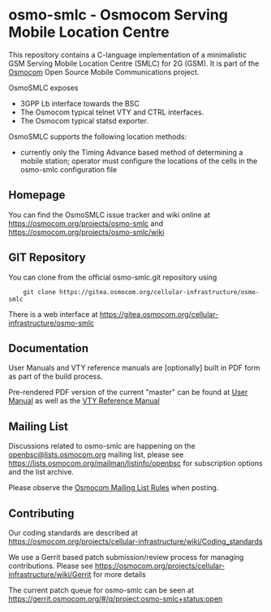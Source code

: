 osmo-smlc - Osmocom Serving Mobile Location Centre
==================================================

This repository contains a C-language implementation of a minimalistic
GSM Serving Mobile Location Centre (SMLC) for 2G (GSM).  It is part of the
[Osmocom](https://osmocom.org/) Open Source Mobile Communications project.

OsmoSMLC exposes
 * 3GPP Lb interface towards the BSC
 * The Osmocom typical telnet VTY and CTRL interfaces.
 * The Osmocom typical statsd exporter.

OsmoSMLC supports the following location methods:
 * currently only the Timing Advance based method of determining a mobile station; operator must configure the
   locations of the cells in the osmo-smlc configuration file

Homepage
--------

You can find the OsmoSMLC issue tracker and wiki online at
<https://osmocom.org/projects/osmo-smlc> and <https://osmocom.org/projects/osmo-smlc/wiki>


GIT Repository
--------------

You can clone from the official osmo-smlc.git repository using

        git clone https://gitea.osmocom.org/cellular-infrastructure/osmo-smlc

There is a web interface at <https://gitea.osmocom.org/cellular-infrastructure/osmo-smlc>


Documentation
-------------

User Manuals and VTY reference manuals are [optionally] built in PDF form
as part of the build process.

Pre-rendered PDF version of the current "master" can be found at
[User Manual](https://ftp.osmocom.org/docs/latest/osmosmlc-usermanual.pdf)
as well as the [VTY Reference Manual](https://ftp.osmocom.org/docs/latest/osmosmlc-vty-reference.pdf)


Mailing List
------------

Discussions related to osmo-smlc are happening on the
openbsc@lists.osmocom.org mailing list, please see
<https://lists.osmocom.org/mailman/listinfo/openbsc> for subscription
options and the list archive.

Please observe the [Osmocom Mailing List
Rules](https://osmocom.org/projects/cellular-infrastructure/wiki/Mailing_List_Rules)
when posting.

Contributing
------------

Our coding standards are described at
<https://osmocom.org/projects/cellular-infrastructure/wiki/Coding_standards>

We use a Gerrit based patch submission/review process for managing
contributions.  Please see
<https://osmocom.org/projects/cellular-infrastructure/wiki/Gerrit> for
more details

The current patch queue for osmo-smlc can be seen at
<https://gerrit.osmocom.org/#/q/project:osmo-smlc+status:open>

